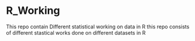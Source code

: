 # R_Working
This repo contain Different statistical working on data in R
this repo consists of different stastical works done on different datasets in R
